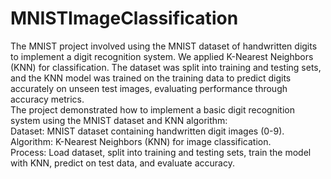 # MNISTImageClassification
The MNIST project involved using the MNIST dataset of handwritten digits to implement a digit recognition system. We applied K-Nearest Neighbors (KNN) for classification. The dataset was split into training and testing sets, and the KNN model was trained on the training data to predict digits accurately on unseen test images, evaluating performance through accuracy metrics.<br>
The project demonstrated how to implement a basic digit recognition system using the MNIST dataset and KNN algorithm: <br>
Dataset: MNIST dataset containing handwritten digit images (0-9). <br>
Algorithm: K-Nearest Neighbors (KNN) for image classification. <br>
Process: Load dataset, split into training and testing sets, train the model with KNN, predict on test data, and evaluate accuracy.

